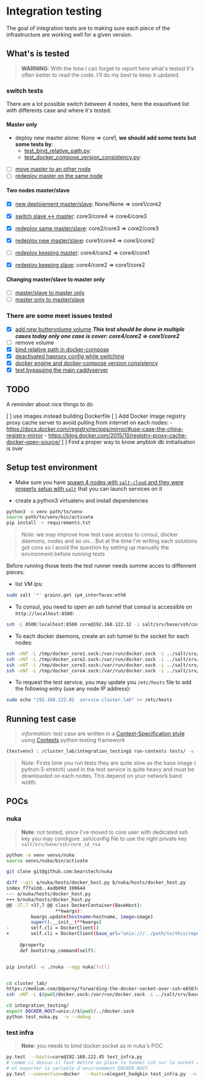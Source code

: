 # Integration testing

The goal of integration tests are to making sure each piece of the
infrastructure are working well for a given version.

## What's is tested

> **WARNING**: With the time I can forget to report here what's tested it's
> often better to read the code. I'll do my best to keep it updated.

### switch tests

There are a lot possible switch between 4 nodes, here the exaustived list
with differents case and where it's tested:

#### Master only

- deploy new master alone: None => core1, **we should add some tests but
  some tests by**:
    - [test_bind_relative_path.py](tests/test_bind_relative_path.py):
    - [test_docker_compose_version_consistency.py](
      tests/test_docker_compose_version_consistency.py):
- [ ] [move master to an other node]()
- [ ] [redeploy master on the same node]()

#### Two nodes master/slave

- [x] [new deploiement master/slave](tests/test_new_service.py):
  None/None => core1/core2
- [x] [switch slave <-> master](tests/test_reverse_service.py):
  core3/core4 => core4/core3
- [x] [redeploy same master/slave](tests/test_redeploy_service.py):
  core2/core3 => core2/core3
- [x] [redeploy new master/slave](tests/test_move_new_master_slave_whitout_caddy.py):
  core1/core4 => core3/core2
- [ ] [redeploy keeping master]():
  core4/core2 => core4/core1
- [x] [redeploy keeping slave](tests/test_change_master_same_slave.py):
  core4/core2 => core1/core2


#### Changing master/slave to master only

- [ ] [master/slave to master only]()
- [ ] [master only to master/slave]()

### There are some meet issues tested

- [x] [add new buttervolume volume](tests/test_change_master_same_slave.py)
  ***This test should be done in multiple cases today only one
  case is cover: core4/core2 => core1/core2***
- [ ] remove volume
- [x] [bind relative path in docker-compose](tests/test_bind_relative_path.py)
- [x] [deactivated haproxy config while switching](
  tests/test_disable_hapx_config_while_maintenance_mode.py)
- [x] [docker engine and docker-compose version consistency](
  tests/test_bind_relative_path.py)
- [x] [test bypassing the main caddyserver](
  tests/test_move_new_master_slave_whitout_caddy.py)

## TODO

A reminder about nice things to do

[ ] use images instead building Dockerfile
[ ] Add Docker image registry proxy cache server to avoid pulling from internet
    on each nodes:
    - https://docs.docker.com/registry/recipes/mirror/#use-case-the-china-registry-mirror
    - https://blog.docker.com/2015/10/registry-proxy-cache-docker-open-source/
[ ] Find a proper way to know anyblok db initialisation is over

## Setup test environment

* Make sure you have [spawn 4 nodes with `salt-cloud` and they were properly
  setup with `salt`](../README.md) that you can launch services on it

* create a python3 virtualenv and install dependencies

```bash
python3 -m venv path/to/venv
source path/to/venv/bin/activate
pip install -r requirements.txt
```

> *Note*: we may improve how test case access to consul, docker daemons, nodes
> and so on... But at the time I'm writing each solutions got cons so
> I avoid the question by setting up manually the environment before running
> tests

Before running those tests the test runner needs somme acces to diffenrent
pieces:

* list VM ips:

```bash
sudo salt '*' grains.get ip4_interfaces:eth0
```

* To consul, you need to open an ssh tunnel that consul is accessible on
  ``http://localhost:8500``:

```bash
ssh -L 8500:localhost:8500 core@192.168.122.32 -i salt/srv/base/ssh/core_id_rsa
```

* To each docker daemons, create an ssh tunnel to the socket for each nodes:

```bash
ssh -nNT -L /tmp/docker_core1.sock:/var/run/docker.sock -i ../salt/srv/base/ssh/core_id_rsa core@192.168.122.193
ssh -nNT -L /tmp/docker_core2.sock:/var/run/docker.sock -i ../salt/srv/base/ssh/core_id_rsa core@192.168.122.27
ssh -nNT -L /tmp/docker_core3.sock:/var/run/docker.sock -i ../salt/srv/base/ssh/core_id_rsa core@192.168.122.32
ssh -nNT -L /tmp/docker_core4.sock:/var/run/docker.sock -i ../salt/srv/base/ssh/core_id_rsa core@192.168.122.82
```

* To request the test service, you may update you ``/etc/hosts`` file to add
  the following entry (use any node IP address):

```bash
sudo echo "192.168.122.82  service.cluster.lab" >> /etc/hosts
```


## Running test case

> *information*: test case are written in a [Context-Specification style](
> http://contexts.readthedocs.io/en/v0.11.2/#about) using [Contexts](
> http://contexts.readthedocs.io) python testing framework


```bash
(testvenv) : /cluster_lab/integration_testing$ run-contexts tests/ -v -s
```

> *Note*: Firsts time you run tests they are quite slow as the base image (
> python:3-stretch) used in the test service is quite heavy and must be
> downloaded on each nodes. This depend on your network band width.

## POCs

### nuka

> **Note**: not tested, since I've moved to core user with dedicated ssh key
> you may condigure .ssh/config file to use the right private key
> ``salt/srv/base/ssh/core_id_rsa``

```bash
python -m venv venvs/nuka
source venvs/nuka/bin/activate

git clone git@github.com:bearstech/nuka

diff --git a/nuka/hosts/docker_host.py b/nuka/hosts/docker_host.py
index f7fa1dd..4adb09d 100644
--- a/nuka/hosts/docker_host.py
+++ b/nuka/hosts/docker_host.py
@@ -37,7 +37,7 @@ class DockerContainer(BaseHost):
                  **kwargs):
         kwargs.update(hostname=hostname, image=image)
         super().__init__(**kwargs)
-        self.cli = DockerClient()
+        self.cli = DockerClient(base_url="unix:///../path/to/this/repo/../cluster_lab/integration_testing/../docker.sock")
 
     @property
     def bootstrap_command(self):


pip install -e ./nuka --egg nuka[full]


cd cluster_lab/
https://medium.com/@dperny/forwarding-the-docker-socket-over-ssh-e6567cfab160
ssh -nNT -L $(pwd)/docker.sock:/var/run/docker.sock -i ../salt/srv/base/ssh/core_id_rsa core@192.168.122.45

cd integration_testing/
export DOCKER_HOST=unix://$(pwd)/../docker.sock
python test_nuka.py  -v --debug
```

### test infra

> **Note**: you needs to bind docker.socket as in nuka's POC

```bash
py.test  --hosts=core@192.168.122.45 test_infra.py 
# comme ci dessus il faut mettre en place le tunnel ssh sur la socket avant
# et exporter la variable d'environement DOCKER_HOST
py.test --connection=docker  --hosts=elegant_hodgkin test_infra.py  -v
```